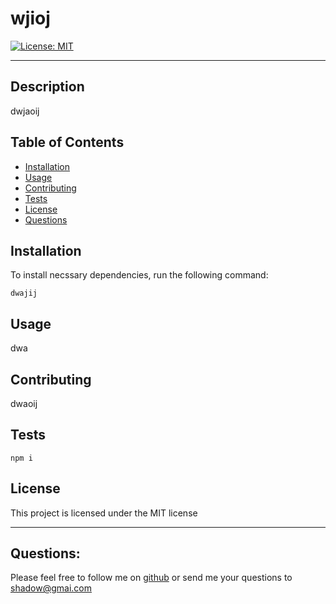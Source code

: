 # wjioj

  [![License: MIT](https://img.shields.io/badge/License-MIT-yellow.svg)](https://opensource.org/licenses/MIT)

---

  ## Description
  dwjaoij

  ## Table of Contents
  
  - [Installation](#installation)
  - [Usage](#usage)
  - [Contributing](#contributing)
  - [Tests](#tests)
  - [License](#license)
  - [Questions](#Questions)


  ## Installation
  To install necssary dependencies, run the following command:
  ```
  dwajij
  ```

  ## Usage
  dwa
  
  ## Contributing
  dwaoij

  ## Tests

  ```
  npm i
  ```

  ## License

  
  This project is licensed under the MIT license

  ---
  
  
  ## Questions:

  Please feel free to follow me on [github](https://github.com/neo) or send me your questions to shadow@gmai.com
  
    